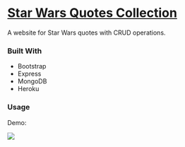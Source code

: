 # [Star Wars Quotes Collection](https://quotes-collection.herokuapp.com/quotes)

A website for Star Wars quotes with CRUD operations.

### Built With
- Bootstrap
- Express
- MongoDB
- Heroku

### Usage
Demo:

![](https://github.com/floorrinse/quotes-node/blob/main/readme-files/QuotesDemo.gif)
